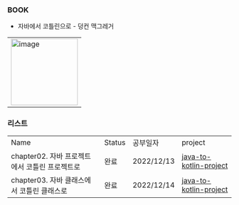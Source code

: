 ### BOOK
- 자바에서 코틀린으로 - 덩컨 맥그레거
<table><tr><td>
    <img width="150" alt="image" src="https://user-images.githubusercontent.com/87924260/207300899-91601d4e-9ff6-474b-9b16-1c1e75d020df.png">
</td></tr></table>


### 리스트
| | | | |
|-|-|-|-|
|Name|Status|공부일자|project|
|chapter02. 자바 프로젝트에서 코틀린 프로젝트로|완료|2022/12/13|[java-to-kotlin-project](https://github.com/seohaem/java-to-kotlin/tree/main/java-to-kotlin-project)|
|chapter03. 자바 클래스에서 코틀린 클래스로|완료|2022/12/14|[java-to-kotlin-project](https://github.com/seohaem/java-to-kotlin/tree/main/code-email-address)|
